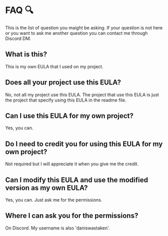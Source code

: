 # FAQ 🔍
This is the list of question you maight be asking. If your question is not here or you want to ask me another question you can contact me through Discord DM.

## What is this?
This is my own EULA that I used on my project.

## Does all your project use this EULA?
No, not all my project use this EULA. The project that use this EULA is just the project that specify using this EULA in the readme file.

## Can I use this EULA for my own project?
Yes, you can.

## Do I need to credit you for using this EULA for my own project?
Not required but I will appreciate it when you give me the credit.

## Can I modify this EULA and use the modified version as my own EULA?
Yes, you can. Just ask me for the permissions.

## Where I can ask you for the permissions?
On Discord. My username is also 'daniswastaken'.
